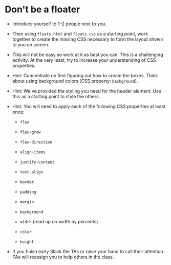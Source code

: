 # Don't be a floater

* Introduce yourself to 1–2 people next to you.

* Then using `floats.html` and `floats.css` as a starting point, work together to create the missing CSS necessary to form the layout shown to you on screen. 

* This will not be easy so work at it as best you can. This is a challenging activity. At the very least, try to increase your understanding of CSS properties.

* Hint: Concentrate on first figuring out how to create the boxes. Think about using background colors (CSS property: `background`). 

* Hint: We've provided the styling you need for the header element. Use this as a starting point to style the others. 

* Hint: You will need to apply each of the following CSS properties at least once:

  * `flex`

  * `flex-grow`

  * `flex-direction`

  * `align-items`

  * `justify-content`

  * `text-align`

  * `border`

  * `padding`

  * `margin`

  * `background`

  * `width` (read up on width by percents)

  * `color`

  * `height`

* If you finish early Slack the TAs or raise your hand to call their attention. TAs will reassign you to help others in the class.
